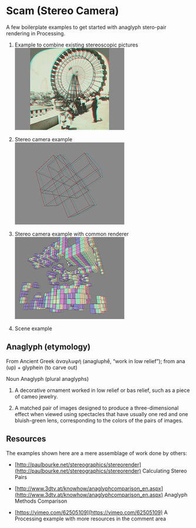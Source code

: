 Scam (Stereo Camera)
====================

A few boilerplate examples to get started with anaglyph stero-pair rendering in Processing.

1. Example to combine existing stereoscopic pictures  
  ![scam_1](images/scam_1.png)

2. Stereo camera example  
  ![scam_2](images/scam_2.png)

3. Stereo camera example with common renderer  
  ![scam_3](images/scam_3.png)

4. Scene example


Anaglyph (etymology)
--------------------

From Ancient Greek ἀναγλυφή (anagluphḗ, “work in low relief”); from ana (up) + glyphein (to carve out)

Noun
Anaglyph (plural anaglyphs)

1. A decorative ornament worked in low relief or bas relief, such as a piece of cameo jewelry.

2. A matched pair of images designed to produce a three-dimensional effect when viewed using spectacles that have usually one red and one bluish-green lens, corresponding to the colors of the pairs of images.


Resources
---------

The examples shown here are a mere assemblage of work done by others:

* [http://paulbourke.net/stereographics/stereorender](http://paulbourke.net/stereographics/stereorender) 
  Calculating Stereo Pairs

* [http://www.3dtv.at/knowhow/anaglyphcomparison_en.aspx](http://www.3dtv.at/knowhow/anaglyphcomparison_en.aspx) 
  Anaglyph Methods Comparison

* [https://vimeo.com/62505109](https://vimeo.com/62505109) 
  A Processing example with more resources in the comment area
